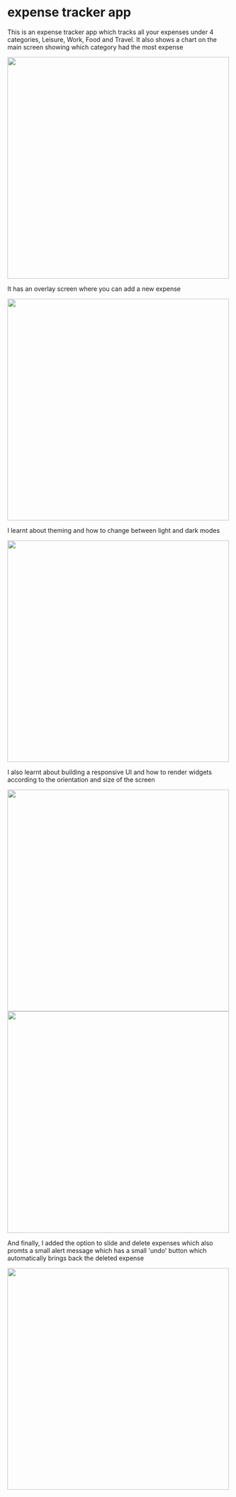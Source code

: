 # expense tracker app

This is an expense tracker app which tracks all your expenses under 4 categories, Leisure, Work, Food and Travel. It also shows a chart on the main screen showing which category had the most expense

<img src="https://github.com/crystal-daniel/expense-tracker-app/assets/133324551/69aff992-b705-4a9b-9933-5ab9e8659db5" height="500">

It has an overlay screen where you can add a new expense

<img src="https://github.com/crystal-daniel/expense-tracker-app/assets/133324551/cc218605-93a6-4ff9-b4b9-d3ff23c4f602" height="500">

I learnt about theming and how to change between light and dark modes

<img src="https://github.com/crystal-daniel/expense-tracker-app/assets/133324551/7a59f100-6c50-4126-a9cc-aae2ca12696a" height="500">

I also learnt about building a responsive UI and how to render widgets according to the orientation and size of the screen

<img src="https://github.com/crystal-daniel/expense-tracker-app/assets/133324551/1cc2e485-e28e-4a14-af51-f6c94c3dc330" width="500">
<img src="https://github.com/crystal-daniel/expense-tracker-app/assets/133324551/a350e8d5-4165-40c6-90e5-a3d7283c3c3a" width="500">

And finally, I added the option to slide and delete expenses which also promts a small alert message which has a small 'undo' button which automatically brings back the deleted expense

<img src="https://github.com/crystal-daniel/expense-tracker-app/assets/133324551/cb89d623-4d89-4c25-9c5a-b631bdf473d4" height="500">

